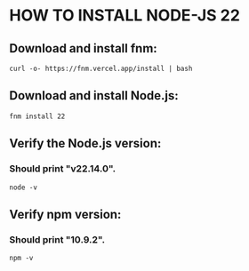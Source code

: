# HOW TO INSTALL NODE-JS 22
## Download and install fnm:
```
curl -o- https://fnm.vercel.app/install | bash
```

## Download and install Node.js:
```
fnm install 22
```

## Verify the Node.js version:
### Should print "v22.14.0".
```
node -v
```

## Verify npm version:
### Should print "10.9.2".
```
npm -v
```
